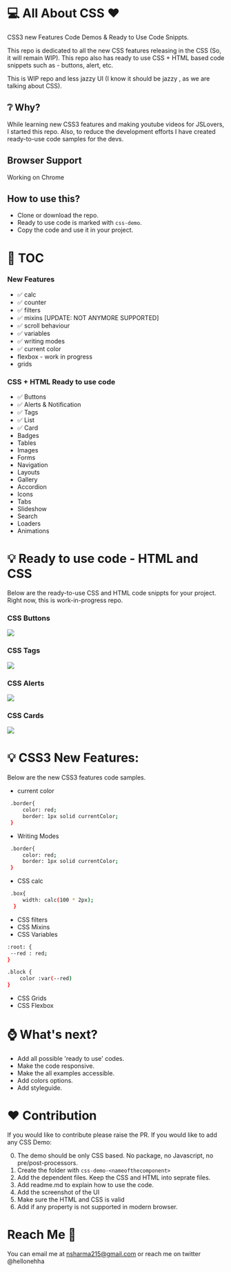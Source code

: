 # :computer: All About CSS :heart:
CSS3 new Features Code Demos & Ready to Use Code Snippts.

This repo is dedicated to all the new CSS features releasing in the CSS (So, it will remain WIP). This repo also has ready to use CSS + HTML based code snippets such as  - buttons, alert, etc.

This is WIP repo and less jazzy UI (I know it should be jazzy , as we are talking about CSS).

## :grey_question: Why?

While learning new CSS3 features and making youtube videos for JSLovers, I started this repo. Also, to reduce the development efforts I have created ready-to-use code samples for the devs.

## Browser Support
Working on Chrome 

## How to use this?

- Clone or download the repo.
- Ready to use code is marked with `css-demo`.
- Copy the code and use it in your project.

# :pushpin: TOC

### New Features

- :white_check_mark: calc
- :white_check_mark: counter
- :white_check_mark: filters
- :white_check_mark: mixins [UPDATE: NOT ANYMORE SUPPORTED]
- :white_check_mark: scroll behaviour
- :white_check_mark: variables
- :white_check_mark: writing modes
- :white_check_mark: current color
- flexbox - work in progress
- grids

### CSS + HTML Ready to use code

- :white_check_mark: Buttons
- :white_check_mark: Alerts & Notification
- :white_check_mark: Tags
- :white_check_mark: List
- :white_check_mark: Card
- Badges
- Tables
- Images
- Forms
- Navigation
- Layouts
- Gallery
- Accordion
- Icons
- Tabs
- Slideshow
- Search
- Loaders
- Animations

# :bulb: Ready to use code - HTML and CSS

Below are the ready-to-use CSS and HTML code snippts for your project.
Right now, this is work-in-progress repo.

### CSS Buttons

![](images/buttons.png)

### CSS Tags

![](images/tags.png)

### CSS Alerts

![](images/alerts.png)

### CSS Cards

![](images/cards.png)

# :bulb: CSS3 New Features:

Below are the new CSS3 features code samples.

- current color

```sh
 .border{
     color: red;
     border: 1px solid currentColor;
 }
```

- Writing Modes

```sh
 .border{
     color: red;
     border: 1px solid currentColor;
 }
```

- CSS calc

```sh
 .box{
     width: calc(100 * 2px);
  }
```

- CSS filters
- CSS Mixins
- CSS Variables

```sh
:root: {
 --red : red;
}

.block {
    color :var(--red)
}

```

- CSS Grids
- CSS Flexbox

# :watch: What's next?

- Add all possible 'ready to use' codes.
- Make the code responsive.
- Make the all examples accessible.
- Add colors options.
- Add styleguide.

# :heart: Contribution

If you would like to contribute please raise the PR.
If you would like to add any CSS Demo:

0) The demo should be only CSS based. No package, no Javascript, no pre/post-processors.
1) Create the folder with `css-demo-<nameofthecomponent>`
2) Add the dependent files. Keep the CSS and HTML into seprate files.
3) Add readme.md to explain how to use the code.
4) Add the screenshot of the UI
5) Make sure the HTML and CSS is valid
6) Add if any property is not supported in modern browser.

# Reach Me :woman:

You can email me at nsharma215@gmail.com or reach me on twitter @hellonehha

